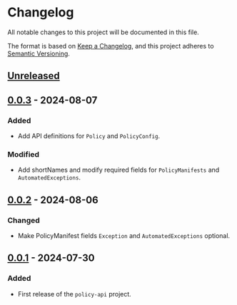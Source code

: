 # Changelog

All notable changes to this project will be documented in this file.

The format is based on [Keep a Changelog](https://keepachangelog.com/en/1.0.0/),
and this project adheres to [Semantic Versioning](https://semver.org/spec/v2.0.0.html).

## [Unreleased]

## [0.0.3] - 2024-08-07

### Added

- Add API definitions for `Policy` and `PolicyConfig`.

### Modified

- Add shortNames and modify required fields for `PolicyManifests` and `AutomatedExceptions`.

## [0.0.2] - 2024-08-06

### Changed

- Make PolicyManifest fields `Exception` and `AutomatedExceptions` optional.

## [0.0.1] - 2024-07-30

### Added

- First release of the `policy-api` project.

[Unreleased]: https://github.com/giantswarm/policy-api/compare/v0.0.3...HEAD
[0.0.3]: https://github.com/giantswarm/policy-api/compare/v0.0.2...v0.0.3
[0.0.2]: https://github.com/giantswarm/policy-api/compare/v0.0.1...v0.0.2
[0.0.1]: https://github.com/giantswarm/policy-api/releases/tag/v0.0.1
